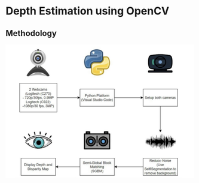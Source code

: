 # Depth Estimation using OpenCV
## Methodology
![img src](https://github.com/sadhanasharma26/depth-estimation-using-OpenCV/blob/main/Methodology.png)


